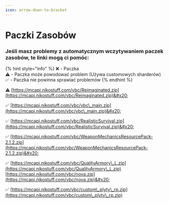 ```yaml
---
icon: arrow-down-to-bracket
---
```


# Paczki Zasobów

### Jeśli masz problemy z automatycznym wczytywaniem paczek zasobów, te linki mogą ci pomóc:

{% hint style="info" %}
❌ - Paczka \
⚠️ - Paczka może powodować problem (Używa customowych sharderów)\
✅ - Paczka nie powinna sprawiać problemów
{% endhint %}

⚠️ [https://mcapi.nikostuff.com/vbc/Reimaginated.zip](https://mcapi.nikostuff.com/vbc/Reimaginated.zip)&#x20;

✅ [https://mcapi.nikostuff.com/vbc/vbc\_main.zip](https://mcapi.nikostuff.com/vbc/vbc\_main.zip)&#x20;

✅ [https://mcapi.nikostuff.com/vbc/RealisticSurvival.zip](https://mcapi.nikostuff.com/vbc/RealisticSurvival.zip)&#x20;

✅ [https://mcapi.nikostuff.com/vbc/WeaponMechanicsResourcePack-2.1.2.zip](https://mcapi.nikostuff.com/vbc/WeaponMechanicsResourcePack-2.1.2.zip)&#x20;

✅ [https://mcapi.nikostuff.com/vbc/QualityArmory\_L.zip](https://mcapi.nikostuff.com/vbc/QualityArmory\_L.zip) [https://mcapi.nikostuff.com/vbc/nova.zip](https://mcapi.nikostuff.com/vbc/nova.zip)&#x20;

✅ [https://mcapi.nikostuff.com/vbc/custom\_plyty\_rp.zip](https://mcapi.nikostuff.com/vbc/custom\_plyty\_rp.zip)
